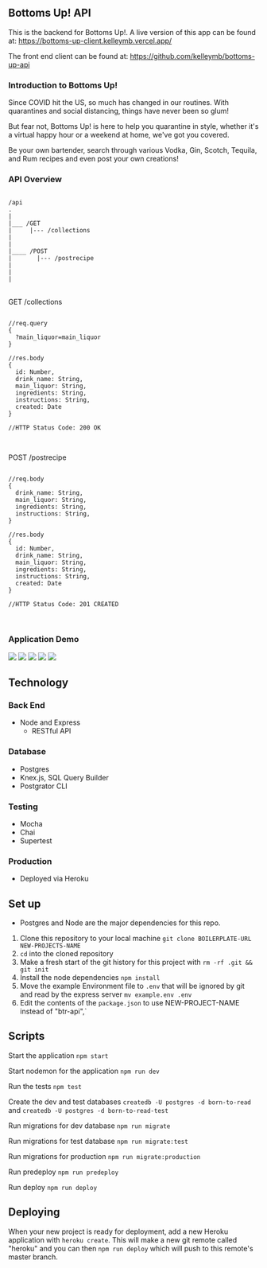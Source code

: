 ## Bottoms Up! API

This is the backend for Bottoms Up!. A live version of this app can be found at:  https://bottoms-up-client.kelleymb.vercel.app/

The front end client can be found at: https://github.com/kelleymb/bottoms-up-api

### Introduction to Bottoms Up!

Since COVID hit the US, so much has changed in our routines. With quarantines and social distancing, things have never been so glum!

But fear not, Bottoms Up! is here to help you quarantine in style, whether it's a virtual happy hour or a weekend at home, we've got you covered.

Be your own bartender, search through various Vodka, Gin, Scotch, Tequila, and Rum recipes and even post your own creations!

### API Overview

<pre>
<code>
/api
.
|
|___ /GET
|     |--- /collections
|
|
|____ /POST
|       |--- /postrecipe
|
|
|
</code>
</pre>

<p>GET /collections</p>

<pre>
<code>
//req.query
{
  ?main_liquor=main_liquor
}

//res.body
{
  id: Number,
  drink_name: String,
  main_liquor: String,
  ingredients: String,
  instructions: String,
  created: Date
}

//HTTP Status Code: 200 OK

</code>
</pre>

<p>POST /postrecipe</p>

<pre>
<code>
//req.body
{
  drink_name: String,
  main_liquor: String,
  ingredients: String,
  instructions: String,
}

//res.body
{
  id: Number,
  drink_name: String,
  main_liquor: String,
  ingredients: String,
  instructions: String,
  created: Date
}

//HTTP Status Code: 201 CREATED

</code>
</pre>

### Application Demo

![](/images/About.png)
![](/images/Cocktail.png)
![](/images/Collections.png)
![](/images/LocalBrewery.png)
![](/images/Post.png)

## Technology

### Back End
- Node and Express
  - RESTful API
  
### Database
- Postgres
- Knex.js, SQL Query Builder
- Postgrator CLI

### Testing
- Mocha
- Chai
- Supertest

### Production
- Deployed via Heroku

## Set up
* Postgres and Node are the major dependencies for this repo.

1. Clone this repository to your local machine `git clone BOILERPLATE-URL NEW-PROJECTS-NAME`
2. `cd` into the cloned repository
3. Make a fresh start of the git history for this project with `rm -rf .git && git init`
4. Install the node dependencies `npm install`
5. Move the example Environment file to `.env` that will be ignored by git and read by the express server `mv example.env .env`
6. Edit the contents of the `package.json` to use NEW-PROJECT-NAME instead of "btr-api",`

## Scripts

Start the application `npm start`

Start nodemon for the application `npm run dev`

Run the tests `npm test`

Create the dev and test databases `createdb -U postgres -d born-to-read` and `createdb -U postgres -d born-to-read-test`

Run migrations for dev database `npm run migrate`

Run migrations for test database `npm run migrate:test`

Run migrations for production `npm run migrate:production`

Run predeploy `npm run predeploy`

Run deploy `npm run deploy`

## Deploying

When your new project is ready for deployment, add a new Heroku application with `heroku create`. This will make a new git remote called "heroku" and you can then `npm run deploy` which will push to this remote's master branch.
